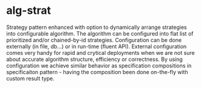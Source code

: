 # alg-strat
Strategy pattern enhanced with option to dynamically arrange strategies into configurable algorithm. The algorithm can be configured into flat list of prioritized and/or chained-by-id strategies. Configuration can be done externally (in file, db...) or in run-time (fluent API). External configuration comes very handy for rapid and crytical deployments when we are not sure about accurate algorithm structure, efficiency or correctness. By using configuration we achieve similar behavior as specification compositions in specificaiton pattern - having the composition been done on-the-fly with custom result type.      
